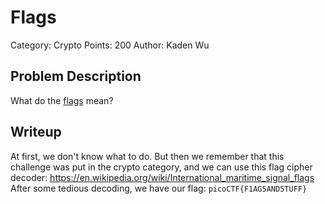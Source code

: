 # Flags
Category: Crypto
Points: 200
Author: Kaden Wu
## Problem Description
What do the [flags](https://jupiter.challenges.picoctf.org/static/fbeb5f9040d62b18878d199cdda2d253/flag.png) mean?
## Writeup
At first, we don't know what to do. But then we remember that this challenge was put in the crypto category, and we can use this flag cipher decoder:
https://en.wikipedia.org/wiki/International_maritime_signal_flags
After some tedious decoding, we have our flag:
`picoCTF{F1AG5AND5TUFF}`
